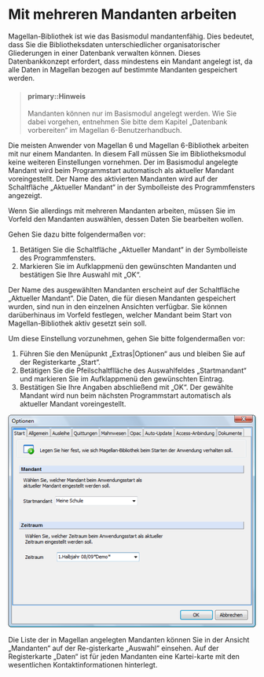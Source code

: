 



# Mit mehreren Mandanten arbeiten


Magellan-Bibliothek ist wie das Basismodul mandantenfähig. Dies bedeutet, dass Sie die Bibliotheksdaten unterschiedlicher organisatorischer Gliederungen in einer Datenbank verwalten können. Dieses Datenbankkonzept erfordert, dass mindestens ein Mandant angelegt ist, da alle Daten in Magellan bezogen auf bestimmte Mandanten gespeichert werden.




> #### primary::Hinweis
>
>  Mandanten können nur im Basismodul angelegt werden. Wie Sie dabei vorgehen, entnehmen Sie bitte dem Kapitel „Datenbank vorbereiten“ im Magellan 6-Benutzerhandbuch.




Die meisten Anwender von Magellan 6 und Magellan 6-Bibliothek arbeiten mit nur einem Mandanten. In diesem Fall müssen Sie im Bibliotheksmodul keine weiteren Einstellungen vornehmen. Der im Basismodul angelegte Mandant wird beim Programmstart automatisch als aktueller Mandant voreingestellt. Der Name des aktivierten Mandanten wird auf der Schaltfläche „Aktueller Mandant“ in der Symbolleiste des Programmfensters angezeigt.


Wenn Sie allerdings mit mehreren Mandanten arbeiten, müssen Sie im Vorfeld den Mandanten auswählen, dessen Daten Sie bearbeiten wollen.


Gehen Sie dazu bitte folgendermaßen vor:


1. Betätigen Sie die Schaltfläche „Aktueller Mandant“ in der Symbolleiste des Programmfensters.
2. Markieren Sie im Aufklappmenü den gewünschten Mandanten und bestätigen Sie Ihre Auswahl mit „OK“.




Der Name des ausgewählten Mandanten erscheint auf der Schaltfläche „Aktueller Mandant“. Die Daten, die für diesen Mandanten gespeichert wurden, sind nun in den einzelnen Ansichten verfügbar.
Sie können darüberhinaus im Vorfeld festlegen, welcher Mandant beim Start von Magellan-Bibliothek aktiv gesetzt sein soll.


Um diese Einstellung vorzunehmen, gehen Sie bitte folgendermaßen vor:


1. Führen Sie den Menüpunkt „Extras|Optionen“ aus und bleiben Sie auf der Registerkarte „Start“.
2. Betätigen Sie die Pfeilschaltflläche des Auswahlfeldes „Startmandant“ und markieren Sie im Aufklappmenü den gewünschten Eintrag.
3. Bestätigen Sie Ihre Angaben abschließend mit „OK“.
Der gewählte Mandant wird nun beim nächsten Programmstart automatisch als aktueller Mandant voreingestellt.


![Auf der Registerkarte „Start“ des Dialogfensters „Optionen“ stellen Sie den Startman-danten sowie den Startzeitraum ein.](../images/optionen1.png)


Die Liste der in Magellan angelegten Mandanten können Sie in der Ansicht „Mandanten“ auf der Re-gisterkarte „Auswahl“ einsehen. Auf der Registerkarte „Daten“ ist für jeden Mandanten eine Kartei-karte mit den wesentlichen Kontaktinformationen hinterlegt.
